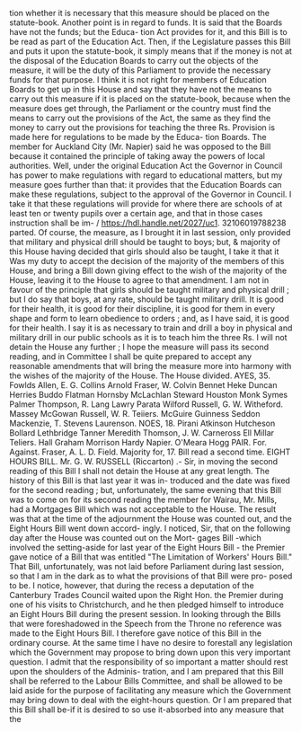 tion whether it is necessary that this measure should be placed on the statute-book. Another point is in regard to funds. It is said that the Boards have not the funds; but the Educa- tion Act provides for it, and this Bill is to be read as part of the Education Act. Then, if the Legislature passes this Bill and puts it upon the statute-book, it simply means that if the money is not at the disposal of the Education Boards to carry out the objects of the measure, it will be the duty of this Parliament to provide the necessary funds for that purpose. I think it is not right for members of Education Boards to get up in this House and say that they have not the means to carry out this measure if it is placed on the statute-book, because when the measure does get through, the Parliament or the country must find the means to carry out the provisions of the Act, the same as they find the money to carry out the provisions for teaching the three Rs. Provision is made here for regulations to be made by the Educa- tion Boards. The member for Auckland City (Mr. Napier) said he was opposed to the Bill because it contained the principle of taking away the powers of local authorities. Well, under the original Education Act the Governor in Council has power to make regulations with regard to educational matters, but my measure goes further than that: it provides that the Education Boards can make these regulations, subject to the approval of the Governor in Council. I take it that these regulations will provide for where there are schools of at least ten or twenty pupils over a certain age, and that in those cases instruction shall be im- / https://hdl.handle.net/2027/uc1. 32106019788238 parted. Of course, the measure, as I brought it in last session, only provided that military and physical drill should be taught to boys; but, & majority of this House having decided that girls should also be taught, I take it that it Was my duty to accept the decision of the majority of the members of this House, and bring a Bill down giving effect to the wish of the majority of the House, leaving it to the House to agree to that amendment. I am not in favour of the principle that girls should be taught military and physical drill ; but I do say that boys, at any rate, should be taught military drill. It is good for their health, it is good for their discipline, it is good for them in every shape and form to learn obedience to orders ; and, as I have said, it is good for their health. I say it is as necessary to train and drill a boy in physical and military drill in our public schools as it is to teach him the three Rs. I will not detain the House any further ; I hope the measure will pass its second reading, and in Committee I shall be quite prepared to accept any reasonable amendments that will bring the measure more into harmony with the wishes of the majority of the House. The House divided. AYES, 35. Fowlds Allen, E. G. Collins Arnold Fraser, W. Colvin Bennet Heke Duncan Herries Buddo Flatman Hornsby McLachlan Steward Houston Monk Symes Palmer Thompson, R. Lang Lawry Parata Wilford Russell, G. W. Witheford. Massey McGowan Russell, W. R. Teiiers. McGuire Guinness Seddon Mackenzie, T. Stevens Laurenson. NOES, 18. Pirani Atkinson Hutcheson Bollard Lethbridge Tanner Meredith Thomson, J. W. Carneross Ell Millar Teliers. Hall Graham Morrison Hardy Napier. O'Meara Hogg PAIR. For. Against. Fraser, A. L. D. Field. Majority for, 17. Bill read a second time. EIGHT HOURS BILL. Mr. G. W. RUSSELL (Riccarton) .- Sir, in moving the second reading of this Bill I shall not detain the House at any great length. The history of this Bill is that last year it was in- troduced and the date was fixed for the second reading ; but, unfortunately, the same evening that this Bill was to come on for its second reading the member for Wairau, Mr. Mills, had a Mortgages Bill which was not acceptable to the House. The result was that at the time of the adjournment the House was counted out, and the Eight Hours Bill went down accord- ingly. I noticed, Sir, that on the following day after the House was counted out on the Mort- gages Bill -which involved the setting-aside for last year of the Eight Hours Bill - the Premier gave notice of a Bill that was entitled "The Limitation of Workers' Hours Bill." That Bill, unfortunately, was not laid before Parliament during last session, so that I am in the dark as to what the provisions of that Bill were pro- posed to be. I notice, however, that during the recess a deputation of the Canterbury Trades Council waited upon the Right Hon. the Premier during one of his visits to Christchurch, and he then pledged himself to introduce an Eight Hours Bill during the present session. In looking through the Bills that were foreshadowed in the Speech from the Throne no reference was made to the Eight Hours Bill. I therefore gave notice of this Bill in the ordinary course. At the same time I have no desire to forestall any legislation which the Government may propose to bring down upon this very important question. I admit that the responsibility of so important a matter should rest upon the shoulders of the Adminis- tration, and I am prepared that this Bill shall be referred to the Labour Bills Committee, and shall be allowed to be laid aside for the purpose of facilitating any measure which the Government may bring down to deal with the eight-hours question. Or I am prepared that this Bill shall be-if it is desired to so use it-absorbed into any measure that the 